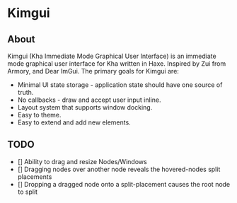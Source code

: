 # Kimgui

## About
Kimgui (Kha Immediate Mode Graphical User Interface) is an immediate mode graphical user interface for Kha written in Haxe. Inspired by Zui from Armory, and Dear ImGui. The primary goals for Kimgui are:

- Minimal UI state storage - application state should have one source of truth.
- No callbacks - draw and accept user input inline.
- Layout system that supports window docking.
- Easy to theme.
- Easy to extend and add new elements.


## TODO

- [] Ability to drag and resize Nodes/Windows
- [] Dragging nodes over another node reveals the hovered-nodes split placements
- [] Dropping a dragged node onto a split-placement causes the root node to split